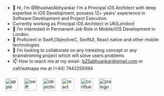 - 👋 Hi, I’m @BhushanAbhyankar
I'm a Principal iOS Architect with deep expertise in iOS Development, possess 12+ years’ experience in Software Development and Project Execution.
- Currently working as Principal iOS Architect in UK(London)
- 👀 I’m interested in Permanent Job Role in Mobile/iOS Development in London. 
- 🌱 Proficient in Swift,ObjectiveC, SwiftUI, React native and other mobile technologies
- 💞️ I’m looking to collaborate on any intresting concept or any brainstroming project which will solve users problems
- 📫 How to reach me at my email- b25abhyankar@gmail.com or call/watsapp me at (+44) 7442259394

<!---
BhushanAbhyankar/BhushanAbhyankar is a ✨ special ✨ repository because its `README.md` (this file) appears on your GitHub profile.
You can click the Preview link to take a look at your changes.
--->
###

<div align="left">
  <img src="https://cdn.jsdelivr.net/gh/devicons/devicon/icons/apple/apple-original.svg" height="40" alt="apple logo"  />
  <img width="12" />
  <img src="https://cdn.jsdelivr.net/gh/devicons/devicon/icons/swift/swift-original.svg" height="40" alt="swift logo"  />
  <img width="12" />
  <img src="https://cdn.jsdelivr.net/gh/devicons/devicon/icons/objectivec/objectivec-plain.svg" height="40" alt="objectivec logo"  />
  <img width="12" />
  <img src="https://cdn.jsdelivr.net/gh/devicons/devicon/icons/react/react-original.svg" height="40" alt="react logo"  />
  <img width="12" />
  <img src="https://cdn.jsdelivr.net/gh/devicons/devicon/icons/confluence/confluence-original.svg" height="40" alt="confluence logo"  />
  <img width="12" />
  <img src="https://cdn.jsdelivr.net/gh/devicons/devicon/icons/jira/jira-original.svg" height="40" alt="jira logo"  />
</div>
